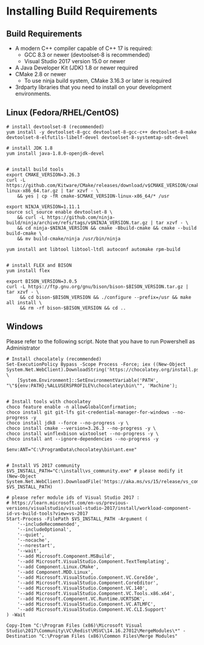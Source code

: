 # Installing Build Requirements

## Build Requirements

- A modern C++ compiler capable of C++ 17 is required:
  - GCC 8.3 or newer (devtoolset-8 is recommended)
  - Visual Studio 2017 version 15.0 or newer
- A Java Developer Kit (JDK) 1.8 or newer required
- CMake 2.8 or newer
  - To use ninja build system, CMake 3.16.3 or later is required
- 3rdparty libraries that you need to install on your development environments.

## Linux (Fedora/RHEL/CentOS)

```
# install devtoolset-8 (recommended)
yum install -y devtoolset-8-gcc devtoolset-8-gcc-c++ devtoolset-8-make devtoolset-8-elfutils-libelf-devel devtoolset-8-systemtap-sdt-devel

# install JDK 1.8
yum install java-1.8.0-openjdk-devel


# install build tools
export CMAKE_VERSION=3.26.3
curl -L https://github.com/Kitware/CMake/releases/download/v$CMAKE_VERSION/cmake-$CMAKE_VERSION-linux-x86_64.tar.gz | tar xzvf - \ 
    && yes | cp -fR cmake-$CMAKE_VERSION-linux-x86_64/* /usr

export NINJA_VERSION=1.11.1
source scl_source enable devtoolset-8 \
	&& curl -L https://github.com/ninja-build/ninja/archive/refs/tags/v$NINJA_VERSION.tar.gz | tar xzvf - \
    && cd ninja-$NINJA_VERSION && cmake -Bbuild-cmake && cmake --build build-cmake \
    && mv build-cmake/ninja /usr/bin/ninja

yum install ant libtool libtool-ltdl autoconf automake rpm-build


# install FLEX and BISON
yum install flex

export BISON_VERSION=3.0.5
curl -L https://ftp.gnu.org/gnu/bison/bison-$BISON_VERSION.tar.gz | tar xzvf - \
     && cd bison-$BISON_VERSION && ./configure --prefix=/usr && make all install \ 
     && rm -rf bison-$BISON_VERSION && cd ..
```

## Windows

Please refer to the following script. Note that you have to run Powershell as Administrator 

```
# Install chocolately (recommended)
Set-ExecutionPolicy Bypass -Scope Process -Force; iex ((New-Object System.Net.WebClient).DownloadString('https://chocolatey.org/install.ps1')); \
    [System.Environment]::SetEnvironmentVariable('PATH', "\"${env:PATH};%ALLUSERSPROFILE%\chocolatey\bin\"", 'Machine');


# Install tools with chocolatey
choco feature enable -n allowGlobalConfirmation;
choco install git git-lfs git-credential-manager-for-windows --no-progress -y
choco install jdk8 --force --no-progress -y \
choco install cmake --version=3.26.3 --no-progress -y \
choco install winflexbison wixtoolset --no-progress -y \
choco install ant --ignore-dependencies --no-progress -y

$env:ANT="C:\ProgramData\chocolatey\bin\ant.exe"


# Install VS 2017 community
$VS_INSTALL_PATH="C:\install\vs_community.exe" # please modify it
(New-Object System.Net.WebClient).DownloadFile('https://aka.ms/vs/15/release/vs_community.exe', $VS_INSTALL_PATH)

# please refer module ids of Visual Studio 2017 :
# https://learn.microsoft.com/en-us/previous-versions/visualstudio/visual-studio-2017/install/workload-component-id-vs-build-tools?view=vs-2017
Start-Process -FilePath $VS_INSTALL_PATH -Argument (
    '--includeRecommended',
    '--includeOptional',
    '--quiet',
    '--nocache',
    '--norestart',
    '--wait',
	'--add Microsoft.Component.MSBuild',
	'--add Microsoft.VisualStudio.Component.TextTemplating',
	'--add Component.Linux.CMake',
	'--add Component.MDD.Linux',
	'--add Microsoft.VisualStudio.Component.VC.CoreIde',
	'--add Microsoft.VisualStudio.Component.CoreEditor',
	'--add Microsoft.VisualStudio.Component.VC.140',
	'--add Microsoft.VisualStudio.Component.VC.Tools.x86.x64',
	'--add Microsoft.Component.VC.Runtime.UCRTSDK',
	'--add Microsoft.VisualStudio.Component.VC.ATLMFC',
	'--add Microsoft.VisualStudio.Component.VC.CLI.Support'
) -Wait

Copy-Item "C:\Program Files (x86)\Microsoft Visual Studio\2017\Community\VC\Redist\MSVC\14.16.27012\MergeModules\*" -Destination "C:\Program Files (x86)\Common Files\Merge Modules"
```
